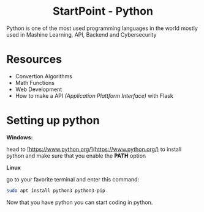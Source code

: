 <h1 style="text-align: center"><b>StartPoint</b> - Python</h1>

Python is one of the most used programming languages in the world mostly used in Mashine Learning, API, Backend and Cybersecurity

# Resources

- Convertion Algorithms
- Math Functions
- Web Development 
- How to make a API *(Application Plattform Interface)* with Flask

# Setting up python
**Windows:** 

head to [https://www.python.org/](https://www.python.org/) to install python and make sure that you enable the **PATH** option

**Linux**

go to your favorite terminal and enter this command:

```bash
sudo apt install python3 python3-pip
```

Now that you have python you can start coding in python.